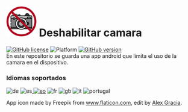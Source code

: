 # <img alt="app-icon" src=".github/img/app-icon.png" width="80" height="80"> Deshabilitar camara
<!-- shields -->
[![GitHub license](https://img.shields.io/github/license/AlexGracia/Deshabilitar-camara?label=licencia&logo=Open-Access&style=flat-square)](LICENSE.md)
![Platform](https://img.shields.io/badge/platform-android-inactive?label=plataforma&logo=Android&color=%232b995c&style=flat-square)
[![GitHub version](https://img.shields.io/github/tag/AlexGracia/Deshabilitar-camara?label=version&logo=Skyliner&logoColor=9cf&style=flat-square)](https://github.com/AlexGracia/Deshabilitar-camara/releases/latest)
<br>En este repositorio se guarda una app android que limita el uso de la camara en el dispositivo.

### Idiomas soportados
<img title="Alemán" class="emoji" alt="de" src="https://github.githubassets.com/images/icons/emoji/unicode/1f1e9-1f1ea.png" width="20" height="20"> <img title="Español" class="emoji" alt="es" src="https://github.githubassets.com/images/icons/emoji/unicode/1f1ea-1f1f8.png" width="20" height="20"><a href="https://commons.wikimedia.org/wiki/File:Nuvola_Esperantujo_flag.svg"> <img title="Esperanto" alt="eo" src="https://upload.wikimedia.org/wikipedia/commons/7/78/Nuvola_Esperantujo_flag.svg" width="17" height="17"></a> <img title="Francés" class="emoji" alt="fr" src="https://github.githubassets.com/images/icons/emoji/unicode/1f1eb-1f1f7.png" width="20" height="20"> <img title ="Inglés" class="emoji" alt="gb" src="https://github.githubassets.com/images/icons/emoji/unicode/1f1ec-1f1e7.png" width="20" height="20"> <img title="Italiano" class="emoji" alt="it" src="https://github.githubassets.com/images/icons/emoji/unicode/1f1ee-1f1f9.png" width="20" height="20"> <img title="Portugués" class="emoji" alt="portugal" src="https://github.githubassets.com/images/icons/emoji/unicode/1f1f5-1f1f9.png" width="20" height="20">

App icon made by Freepik from www.flaticon.com, edit by [Alex Gracia](https://github.com/AlexGracia).
